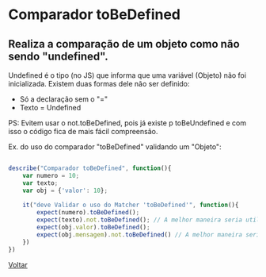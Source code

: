 # Comparador toBeDefined
## Realiza a comparação de um objeto como não sendo "undefined".

Undefined é o tipo (no JS) que informa que uma variável (Objeto) não foi inicializada.
Existem duas formas dele não ser definido:

 - Só a declaração sem o "="
 - Texto = Undefined

 PS: Evitem usar o not.toBeDefined, pois já existe p toBeUndefined e com isso o código fica de mais fácil compreensão.

Ex. do uso do comparador "toBeDefined" validando um "Objeto":

```js

describe("Comparador toBeDefined", function(){
    var numero = 10;
    var texto;
    var obj = {'valor': 10};
    
    it("deve Validar o uso do Matcher 'toBeDefined'", function(){
        expect(numero).toBeDefined();
        expect(texto).not.toBeDefined(); // A melhor maneira seria utilizar o "toBeUndefined".
        expect(obj.valor).toBeDefined();
        expect(obj.mensagem).not.toBeDefined() // A melhor maneira seria utilizar o "toBeUndefined".
    })
})

```

[Voltar](https://github.com/andresilveiraleite/jasmine_nodejs/blob/master/docs/comparadores/Comparadores.md)  
